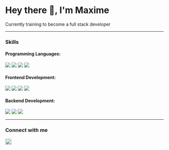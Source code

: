 <!-- Si quelqu'un passe par là, qu'il n'hésite pas à m'envoyer un message : JE CHERCHE UN STAGE ! -->
# Hey there 👋, I'm Maxime
 Currently training to become a full stack developer

 ---
 
### Skills
 
 #### Programming Languages:  
![](https://img.shields.io/badge/-JAVA-acf2f6) ![](https://img.shields.io/badge/-C-acf2f6) ![](https://img.shields.io/badge/-JAVASCRIPT-acf2f6) ![](https://img.shields.io/badge/-TYPESCRIPT-acf2f6)
 
 #### Frontend Development:
![](https://img.shields.io/badge/-ANGULAR-f6eaac) ![](https://img.shields.io/badge/-CSS3-f6eaac) ![](https://img.shields.io/badge/-HTML5-f6eaac) ![](https://img.shields.io/badge/-SASS-f6eaac)
 
 #### Backend Development:
![](https://img.shields.io/badge/-EXPRESS-f6acac) ![](https://img.shields.io/badge/-NODE-f6acac) ![](https://img.shields.io/badge/-SPRING-f6acac)

 ---

### Connect with me

[<img src="https://raw.githubusercontent.com/rahuldkjain/github-profile-readme-generator/master/src/images/icons/Social/linked-in-alt.svg" width="20"/>](https://linkedin.com/in/madaumur)
